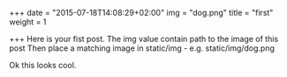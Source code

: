 +++
date = "2015-07-18T14:08:29+02:00"
img = "dog.png"
title = "first"
weight = 1

+++
Here is your fist post.
The img value contain path to the image of this post
Then place a matching image in static/img - e.g. static/img/dog.png

Ok this looks cool.